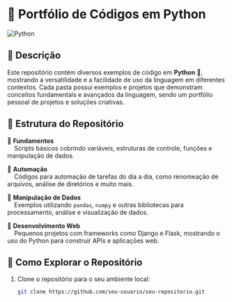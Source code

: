 # 🐍 Portfólio de Códigos em Python

![Python](https://upload.wikimedia.org/wikipedia/commons/c/c3/Python-logo-notext.svg)

## 📜 Descrição

Este repositório contém diversos exemplos de código em **Python** 🐍, mostrando a versatilidade e a facilidade de uso da linguagem em diferentes contextos. Cada pasta possui exemplos e projetos que demonstram conceitos fundamentais e avançados da linguagem, sendo um portfólio pessoal de projetos e soluções criativas.

## 📁 Estrutura do Repositório

🔹 **Fundamentos**  
&nbsp;&nbsp;&nbsp;&nbsp;Scripts básicos cobrindo variáveis, estruturas de controle, funções e manipulação de dados.

🔹 **Automação**  
&nbsp;&nbsp;&nbsp;&nbsp;Códigos para automação de tarefas do dia a dia, como renomeação de arquivos, análise de diretórios e muito mais.

🔹 **Manipulação de Dados**  
&nbsp;&nbsp;&nbsp;&nbsp;Exemplos utilizando `pandas`, `numpy` e outras bibliotecas para processamento, análise e visualização de dados.

🔹 **Desenvolvimento Web**  
&nbsp;&nbsp;&nbsp;&nbsp;Pequenos projetos com frameworks como Django e Flask, mostrando o uso do Python para construir APIs e aplicações web.

## 🚀 Como Explorar o Repositório

1. Clone o repositório para o seu ambiente local:
   ```bash
   git clone https://github.com/seu-usuario/seu-repositorio.git
